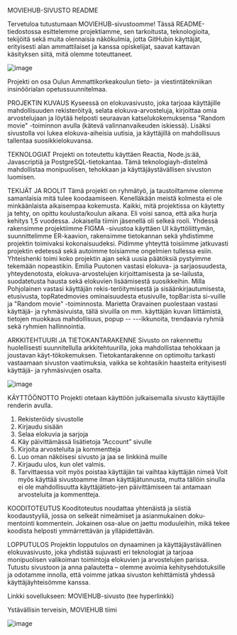 MOVIEHUB-SIVUSTO README

Tervetuloa tutustumaan MOVIEHUB-sivustoomme! Tässä README-tiedostossa esittelemme projektiamme, sen tarkoitusta, teknologioita, tekijöitä sekä muita olennaisia näkökulmia, jotta GitHubin käyttäjät, erityisesti alan ammattilaiset ja kanssa opiskelijat, saavat kattavan käsityksen siitä, mitä olemme toteuttaneet. 

![image](https://github.com/ohjelmoinninsovellusprojekti-ryhma-1/Sovellus/assets/122618664/1fd83130-b0bf-4ea7-92ff-76a4bfed8924)


Projekti on osa Oulun Ammattikorkeakoulun tieto- ja viestintätekniikan insinöörialan opetussuunnitelmaa.  

PROJEKTIN KUVAUS
Kyseessä on elokuvasivusto, joka tarjoaa käyttäjille mahdollisuuden rekisteröityä, selata elokuva-arvosteluja, kirjoittaa omia arvostelujaan ja löytää helposti seuraavan katselukokemuksensa "Random movie" -toiminnon avulla (kätevä valinnanvaikeuden iskiessä). Lisäksi sivustolla voi lukea elokuva-aiheisia uutisia, ja käyttäjillä on mahdollisuus tallentaa suosikkielokuvansa.

TEKNOLOGIAT
Projekti on toteutettu käyttäen Reactia, Node.js:ää, Javascriptiä ja PostgreSQL-tietokantaa. Tämä teknologiayh-distelmä mahdollistaa monipuolisen, tehokkaan ja käyttäjäystävällisen sivuston luomisen.

TEKIJÄT JA ROOLIT
Tämä projekti on ryhmätyö, ja taustoiltamme olemme samanlaisia mitä tulee koodaamiseen. Kenelläkään meistä kolmesta ei ole minkäänlaista aikaisempaa kokemusta. Kaikki, mitä projektissa on käytetty ja tehty, on opittu koulusta/koulun aikana. Eli voisi sanoa, että aika hurja kehitys 1,5 vuodessa. Jokaisella tiimin jäsenellä oli selkeä rooli.
Yhdessä rakensimme projektiimme FIGMA -sivustoa käyttäen UI käyttöliittymän, suunnittelimme ER-kaavion, rakensimme tietokannan sekä yhdistimme projektin toimivaksi kokonaisuudeksi. Pidimme yhteyttä toisiimme jatkuvasti projektin edetessä sekä autoimme toisiamme ongelmien tullessa esiin. Yhteishenki toimi koko projektin ajan sekä uusia päätöksiä pystyimme tekemään nopeastikin. 
Emilia Puutonen vastasi elokuva- ja sarjaosuudesta, yhteydenotosta, elokuva-arvostelujen kirjoittamisesta ja se-lailusta, suodatetusta hausta sekä elokuvien lisäämisestä suosikkeihin. Milla Pohjolainen vastasi käyttäjän rekis-teröitymisestä ja sisäänkirjautumisesta, etusivusta, topRatedmovies ominaisuudesta etusivulle, topBar:ista si-vuille ja "Random movie" -toiminnosta. Marietta Oravainen puolestaan vastasi käyttäjä- ja ryhmäsivuista, tällä sivuilla on mm. käyttäjän kuvan liittämistä, tietojen muokkaus mahdollisuus, popup --  ---ikkunoita, trendaavia ryhmiä sekä ryhmien hallinnointia. 

ARKKITEHTUURI JA TIETOKANTARAKENNE
Sivusto on rakennettu huolellisesti suunnitellulla arkkitehtuurilla, joka mahdollistaa tehokkaan ja joustavan käyt-tökokemuksen. Tietokantarakenne on optimoitu tarkasti vastaamaan sivuston vaatimuksia, vaikka se kohtasikin haasteita erityisesti käyttäjä- ja ryhmäsivujen osalta.

![image](https://github.com/ohjelmoinninsovellusprojekti-ryhma-1/Sovellus/assets/122618664/6b46c7ac-37c7-40d4-b013-c3902fe1e8d7)



KÄYTTÖÖNOTTO
Projekti otetaan käyttöön julkaisemalla sivusto käyttäjille renderin avulla. 
1.	Rekisteröidy sivustolle
2.	Kirjaudu sisään
3.	Selaa elokuvia ja sarjoja
4.	Käy päivittämässä lisätietoja ”Account” sivulle
5.	Kirjoita arvosteluita ja kommentteja
6.	Luo oman näköisesi sivusto ja jaa se linkkinä muille
7.	Kirjaudu ulos, kun olet valmis. 
8.	Tarvittaessa voit myös poistaa käyttäjän tai vaihtaa käyttäjän nimeä
Voit myös käyttää sivustoamme ilman käyttäjätunnusta, mutta tällöin sinulla ei ole mahdollisuutta käyttäjätieto-jen päivittämiseen tai antamaan arvosteluita ja kommentteja. 

KOODITOTEUTUS
Kooditoteutus noudattaa yhtenäistä ja siistiä koodaustyyliä, jossa on selkeät nimeämiset ja asianmukainen doku-mentointi kommentein. Jokainen osa-alue on jaettu moduuleihin, mikä tekee koodista helposti ymmärrettävän ja ylläpidettävän.

LOPPUTULOS
Projektin lopputulos on dynaaminen ja käyttäjäystävällinen elokuvasivusto, joka yhdistää sujuvasti eri teknologiat ja tarjoaa monipuolisen valikoiman toimintoja elokuvien ja arvostelujen parissa.
Tutustu sivustoon ja anna palautetta – olemme avoimia kehitysehdotuksille ja odotamme innolla, että voimme jatkaa sivuston kehittämistä yhdessä käyttäjäyhteisömme kanssa.

Linkki sovellukseen: MOVIEHUB-sivusto (tee hyperlinkki)

Ystävällisin terveisin, MOVIEHUB tiimi

![image](https://github.com/ohjelmoinninsovellusprojekti-ryhma-1/Sovellus/assets/122618664/c1c8ff3e-67cb-4bbc-9139-58dd9dab61a3)

